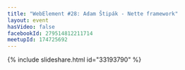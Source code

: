 ```yaml
---
title: "WebElement #28: Adam Štipák - Nette framework"
layout: event
hasVideo: false
facebookId: 279514812211714
meetupId: 174725692
---
```


{% include slideshare.html id="33193790" %}

